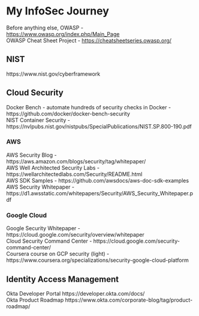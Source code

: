# My InfoSec Journey

Before anything else, OWASP - https://www.owasp.org/index.php/Main_Page </br>
OWASP Cheat Sheet Project - https://cheatsheetseries.owasp.org/ </br>

<h2> NIST </h2>  https://www.nist.gov/cyberframework </br>


 <h2> Cloud Security </h2> 
 Docker Bench - automate hundreds of security checks in Docker - https://github.com/docker/docker-bench-security </br>
 NIST Container Security - https://nvlpubs.nist.gov/nistpubs/SpecialPublications/NIST.SP.800-190.pdf </br>

<h3> AWS </h3>
   AWS Security Blog - https://aws.amazon.com/blogs/security/tag/whitepaper/ </br>
   AWS Well Architected Security Labs - https://wellarchitectedlabs.com/Security/README.html </br>
   AWS SDK Samples - https://github.com/awsdocs/aws-doc-sdk-examples </br>
   AWS Security Whitepaper - https://d1.awsstatic.com/whitepapers/Security/AWS_Security_Whitepaper.pdf </br>
   
<h3> Google Cloud </h3>
  Google Security Whitepaper - https://cloud.google.com/security/overview/whitepaper </br>
  Cloud Security Command Center - https://cloud.google.com/security-command-center/ </br>
  Coursera course on GCP security (light) - https://www.coursera.org/specializations/security-google-cloud-platform </br>

<h2> Identity Access Management </h2>
  Okta Developer Portal https://developer.okta.com/docs/ </br>
  Okta Product Roadmap https://www.okta.com/corporate-blog/tag/product-roadmap/ </br>




